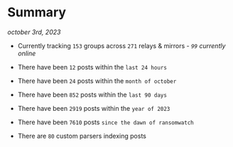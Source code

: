 
# Summary
_october 3rd, 2023_

- Currently tracking `153` groups across `271` relays & mirrors - _`99` currently online_

- There have been `12` posts within the `last 24 hours`

- There have been `24` posts within the `month of october`

- There have been `852` posts within the `last 90 days`

- There have been `2919` posts within the `year of 2023`

- There have been `7610` posts `since the dawn of ransomwatch`

- There are `80` custom parsers indexing posts
